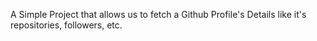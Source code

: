 A Simple Project that allows us to fetch a Github Profile's Details like it's repositories, followers, etc.
